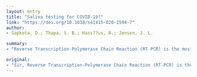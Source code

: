 ```yaml
---
layout: entry
title: "Saliva testing for COVID-19?"
link: "https://doi.org/10.1038/s41415-020-1594-7"
author:
- Sapkota, D.; Thapa, S. B.; Hass??us, B.; Jensen, J. L.

summary:
- "Reverse Transcription-Polymerase Chain Reaction (RT-PCR) is the most commonly used molecular diagnostic test for the detection of COVID-19 in biological samples. No universally accepted test is currently available, with several countries adopting different test strategies. The selection of proper location/test site for sample collection is very important to obtain reliable test results. naso- and/or oropharynx swabs (NOS) are the most common test."

original:
- "Sir, Reverse Transcription-Polymerase Chain Reaction (RT-PCR) is the most commonly used molecular diagnostic test for the detection of COVID-19 in biological samples but no universally accepted test is currently available, with several countries adopting different test strategies. The selection of proper location/test site for sample collection is very important to obtain reliable test results, the most commonly used being naso- and/or oropharynx swabs (NOS)."
---
```


